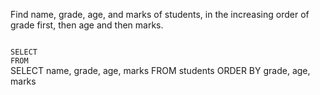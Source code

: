 Find name, grade, age, and marks of students, in the increasing order of grade first, then age and then marks.



<Editor lang="sql" dbName="students1.db" type="exercise">
<code>
SELECT
FROM
</code>

<solution>
SELECT name, grade, age, marks
FROM students
ORDER BY grade, age, marks
</solution>
</Editor>